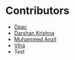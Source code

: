  # Contributors

- [Dpac](https://github.com/ldpacl)
- [Darshan Krishna](https;//github.com/DarshanKrishna-DK)
- [Muhammed Anzil](https://github.com/Anzilanzi123)
- [Viha](https://github.com/VihaShomikha)
- Test

